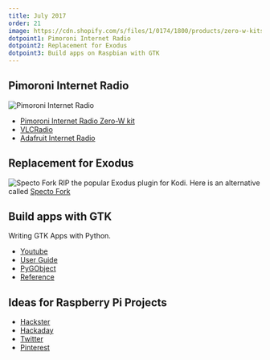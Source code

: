 ```yaml
---
title: July 2017
order: 21
image: https://cdn.shopify.com/s/files/1/0174/1800/products/zero-w-kits-square-1_large.jpg?v=1499090662
dotpoint1: Pimoroni Internet Radio
dotpoint2: Replacement for Exodus
dotpoint3: Build apps on Raspbian with GTK
---
```


## Pimoroni Internet Radio

![Pimoroni Internet Radio](https://cdn.shopify.com/s/files/1/0174/1800/products/zero-w-kits-square-1_large.jpg?v=1499090662)

- [Pimoroni Internet Radio Zero-W kit](https://shop.pimoroni.com/products/pirate-radio-pi-zero-w-project-kit)
- [VLCRadio](https://github.com/pimoroni/phat-beat/tree/master/projects/vlc-radio)
- [Adafruit Internet Radio](https://www.adafruit.com/product/3477)

## Replacement for Exodus
![Specto Fork](https://i.ytimg.com/vi/zP3sbSoKYHo/maxresdefault.jpg)
RIP the popular Exodus plugin for Kodi. Here is an alternative called [Specto Fork](https://raspberrypisig.github.io/blog/kodi/2017/07/01/death-of-exodus-add-kodi/)

## Build apps with GTK
Writing GTK Apps with Python. 

- [Youtube](https://www.youtube.com/watch?v=0O11oEp7QYw)
- [User Guide](https://python-gtk-3-tutorial.readthedocs.io/en/latest/)
- [PyGObject](http://pygobject.readthedocs.io/en/latest/getting_started.html)
- [Reference](https://lazka.github.io/pgi-docs/#Gtk-3.0)

## Ideas for Raspberry Pi Projects
- [Hackster](https://www.hackster.io/)
- [Hackaday](https://hackaday.com/tag/raspberry-pi/)
- [Twitter](https://twitter.com/search?q=raspberry%20pi%20projects&src=typd)
- [Pinterest](https://au.pinterest.com/search/pins/?q=rasberry%20pi%20Raspberry%20pi%20projects&rs=guide)

